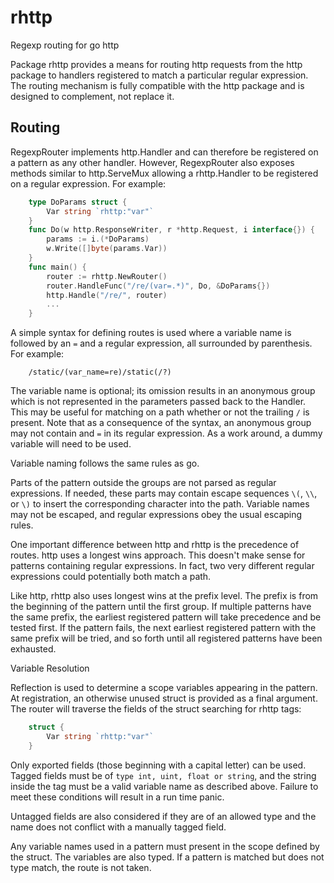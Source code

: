 rhttp
=====

Regexp routing for go http

Package rhttp provides a means for routing http requests from the http
package to handlers registered to match a particular regular expression.
The routing  mechanism is fully compatible with the http package and is
designed to complement, not replace it.

Routing
-------

RegexpRouter implements http.Handler and can therefore be registered
on a pattern as any other handler. However, RegexpRouter also exposes
methods similar to http.ServeMux allowing a rhttp.Handler to be registered
on a regular expression. For example:

```go
    type DoParams struct {
        Var string `rhttp:"var"`
    }
    func Do(w http.ResponseWriter, r *http.Request, i interface{}) {
        params := i.(*DoParams)
        w.Write([]byte(params.Var))
    }
    func main() {
        router := rhttp.NewRouter()
        router.HandleFunc("/re/(var=.*)", Do, &DoParams{})
        http.Handle("/re/", router)
        ...
    }
```

A simple syntax for defining routes is used where a variable name is followed
by an `=` and a regular expression, all surrounded by parenthesis. For example:

```
    /static/(var_name=re)/static(/?)
```

The variable name is optional; its omission results in an anonymous group
which is not represented in the parameters passed back to the Handler. This
may be useful for matching on a path whether or not the trailing `/` is
present. Note that as a consequence of the syntax, an anonymous group may
not contain and `=` in its regular expression. As a work around, a dummy
variable will need to be used.

Variable naming follows the same rules as go.

Parts of the pattern outside the groups are not parsed as regular
expressions.  If needed, these parts may contain escape sequences `\(`, `\\`, or
`\)` to insert the corresponding character into the path. Variable names may
not be escaped, and regular expressions obey the usual escaping rules.

One important difference between http and rhttp is the precedence of routes.
http uses a longest wins approach. This doesn't make sense for patterns
containing regular expressions. In fact, two very different regular
expressions could potentially both match a path.

Like http, rhttp also uses longest wins at the prefix level. The prefix is
from the beginning of the pattern until the first group. If multiple patterns
have the same prefix, the earliest registered pattern will take precedence
and be tested first. If the pattern fails, the next earliest registered
pattern with the same prefix will be tried, and so forth until all registered
patterns have been exhausted.

Variable Resolution

Reflection is used to determine a scope variables appearing in the pattern.
At registration, an otherwise unused struct is provided as a final argument. 
The router will traverse the fields of the struct searching for rhttp tags:

```go
    struct {
        Var string `rhttp:"var"`
    }
```

Only exported fields (those beginning with a capital letter) can be used.
Tagged fields must be of `type int, uint, float or string`, and the string
inside the tag must be a valid variable name as described above. Failure
to meet these conditions will result in a run time panic.

Untagged fields are also considered if they are of an allowed type and the
name does not conflict with a manually tagged field.

Any variable names used in a pattern must present in the scope defined by
the struct. The variables are also typed. If a pattern is matched but does
not type match, the route is not taken.

